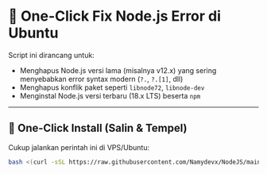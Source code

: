 # 🔧 One-Click Fix Node.js Error di Ubuntu

Script ini dirancang untuk:
- Menghapus Node.js versi lama (misalnya v12.x) yang sering menyebabkan error syntax modern (`?.`, `?.[1]`, dll)
- Menghapus konflik paket seperti `libnode72`, `libnode-dev`
- Menginstal Node.js versi terbaru (18.x LTS) beserta `npm`

---

## 🚀 One-Click Install (Salin & Tempel)

Cukup jalankan perintah ini di VPS/Ubuntu:

```bash
bash <(curl -sSL https://raw.githubusercontent.com/Namydevx/NodeJS/main/fix-node-final.sh)
